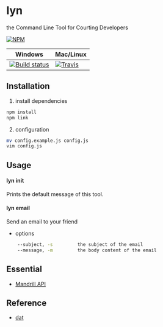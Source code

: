 # lyn
the Command Line Tool for Courting Developers

[![NPM](https://nodei.co/npm/lyn.png?global=true)](https://nodei.co/npm/lyn/)

Windows        | Mac/Linux
-------------- | ------------
[![Build status](https://ci.appveyor.com/api/projects/status/tijpagmaxb80rnul/branch/alpha?svg=true)](https://ci.appveyor.com/project/thechunsik/git)| [![Travis](http://img.shields.io/travis/thechunsik/lyn.svg?style=flat)](https://travis-ci.org/thechunsik/lyn)

## Installation

  1. install dependencies
  ```bash
  npm install
  npm link
  ```

  2. configuration
  ```bash
  mv config.example.js config.js
  vim config.js
  ```

## Usage

#### lyn init
Prints the default message of this tool.

#### lyn email
Send an email to your friend

- options

```bash
    --subject, -s         the subject of the email
    --message, -m         the body content of the email
```

## Essential
  - [Mandrill API](https://mandrillapp.com)

## Reference
  - [dat](https://github.com/maxogden/dat)
